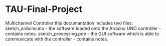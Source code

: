 # TAU-Final-Project
Multichannel Controller
this documantation includes two files:
sketch_arduino.ino - the software loaded onto the Arduino UNO controller - contains notes.
sketch_processing.pde - the GUI software which is able to communicate with the controller - contains notes.
